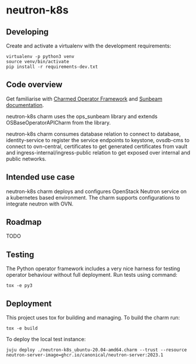# neutron-k8s

## Developing

Create and activate a virtualenv with the development requirements:

    virtualenv -p python3 venv
    source venv/bin/activate
    pip install -r requirements-dev.txt

## Code overview

Get familiarise with [Charmed Operator Framework](https://juju.is/docs/sdk)
and [Sunbeam documentation](sunbeam-docs).

neutron-k8s charm uses the ops_sunbeam library and extends
OSBaseOperatorAPICharm from the library.

neutron-k8s charm consumes database relation to connect to database,
identity-service to register the service endpoints to keystone,
ovsdb-cms to connect to ovn-central, certificates to get generated
certificates from vault and ingress-internal/ingress-public relation
to get exposed over internal and public networks.

## Intended use case

neutron-k8s charm deploys and configures OpenStack Neutron service
on a kubernetes based environment. The charm supports configurations
to integrate neutron with OVN.

## Roadmap

TODO

## Testing

The Python operator framework includes a very nice harness for testing
operator behaviour without full deployment. Run tests using command:

    tox -e py3

## Deployment

This project uses tox for building and managing. To build the charm
run:

    tox -e build

To deploy the local test instance:

    juju deploy ./neutron-k8s_ubuntu-20.04-amd64.charm --trust --resource neutron-server-image=ghcr.io/canonical/neutron-server:2023.1

<!-- LINKS -->

[sunbeam-docs]: https://opendev.org/openstack/charm-ops-sunbeam/src/branch/main/README.rst
